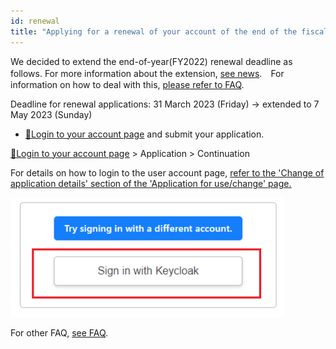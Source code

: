 ```yaml
---
id: renewal
title: "Applying for a renewal of your account of the end of the fiscal year"
---
```


We decided to extend the end-of-year(FY2022) renewal deadline as follows. For more information about the extension, [see news](/blog/2023-03-23-renewal-date-extended).　For information on how to deal with this, [please refer to FAQ](/faq/faq_renewal).

Deadline for renewal applications: 31 March 2023 (Friday) → extended to 7 May 2023 (Sunday)


- [&#x1f517;<u>Login to your account page</u>](https://sc-account.ddbj.nig.ac.jp/auth/realms/master/protocol/openid-connect/auth?client_id=sc&scope=openid&response_type=code&redirect_uri=https%3A%2F%2Fsc-account.ddbj.nig.ac.jp%2Fapi%2Fauth%2Fcallback%2Fkeycloak&state=6ygcuJParJ3i8ZlDMnKicXvW3MxkWp4t06IBKOVAbIE&code_challenge=hDLDfyOsqUc58Z-xzzz1g5ybLDycWgY7UV8e-qu1jd8&code_challenge_method=S256) and submit your application.


[&#x1f517;<u>Login to your account page</u>](https://sc-account.ddbj.nig.ac.jp/auth/realms/master/protocol/openid-connect/auth?client_id=sc&scope=openid&response_type=code&redirect_uri=https%3A%2F%2Fsc-account.ddbj.nig.ac.jp%2Fapi%2Fauth%2Fcallback%2Fkeycloak&state=6ygcuJParJ3i8ZlDMnKicXvW3MxkWp4t06IBKOVAbIE&code_challenge=hDLDfyOsqUc58Z-xzzz1g5ybLDycWgY7UV8e-qu1jd8&code_challenge_method=S256) > Application > Continuation

For details on how to login to the user account page, [<u>refer to the 'Change of application details' section of the 'Application for use/change' page.</u>](/application/registration#change-of-application-details)

![](Keycload.png)

For other FAQ, [<u>see FAQ</u>](/faq/faq_renewal/).